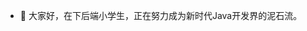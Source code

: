 - 👋 大家好，在下后端小学生，正在努力成为新时代Java开发界的泥石流。

<!---
Zoran6/Zoran6 is a ✨ special ✨ repository because its `README.md` (this file) appears on your GitHub profile.
You can click the Preview link to take a look at your changes.
--->
